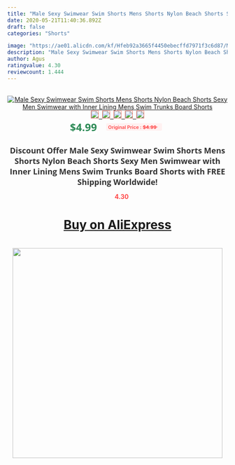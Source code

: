 ```yaml
---
title: "Male Sexy Swimwear Swim Shorts Mens Shorts Nylon Beach Shorts Sexy Men Swimwear with Inner Lining Mens Swim Trunks Board Shorts"
date: 2020-05-21T11:40:36.892Z
draft: false
categories: "Shorts"

image: "https://ae01.alicdn.com/kf/Hfeb92a3665f4450ebecffd7971f3c6d87/Male-Sexy-Swimwear-Swim-Shorts-Mens-Shorts-Nylon-Beach-Shorts-Sexy-Men-Swimwear-with-Inner-Lining.jpg"
description: "Male Sexy Swimwear Swim Shorts Mens Shorts Nylon Beach Shorts Sexy Men Swimwear with Inner Lining Mens Swim Trunks Board Shorts"
author: Agus
ratingvalue: 4.30
reviewcount: 1.444
---
```

<br>
<div style="text-align: center;">
<a href="https://s.click.aliexpress.com/e/_AtVRIz" target="_blank" rel="nofollow noopener noreferrer"><img alt="Male Sexy Swimwear Swim Shorts Mens Shorts Nylon Beach Shorts Sexy Men Swimwear with Inner Lining Mens Swim Trunks Board Shorts" class="magnifier-image" src="https://ae01.alicdn.com/kf/Hfeb92a3665f4450ebecffd7971f3c6d87/Male-Sexy-Swimwear-Swim-Shorts-Mens-Shorts-Nylon-Beach-Shorts-Sexy-Men-Swimwear-with-Inner-Lining.jpg_640x640.jpg">
<br>
<img style="border:1px solid salmon" src="https://ae01.alicdn.com/kf/Hfeb92a3665f4450ebecffd7971f3c6d87/Male-Sexy-Swimwear-Swim-Shorts-Mens-Shorts-Nylon-Beach-Shorts-Sexy-Men-Swimwear-with-Inner-Lining.jpg_120x120.jpg">&nbsp;&nbsp;<img style="border:1px solid salmon" src="https://ae01.alicdn.com/kf/H97a6dd6e625c42568886bb89e00efcc3X/Male-Sexy-Swimwear-Swim-Shorts-Mens-Shorts-Nylon-Beach-Shorts-Sexy-Men-Swimwear-with-Inner-Lining.jpg_120x120.jpg">&nbsp;&nbsp;<img style="border:1px solid salmon" src="https://ae01.alicdn.com/kf/H7c2c5c8350d8466f85df805863e911d4h/Male-Sexy-Swimwear-Swim-Shorts-Mens-Shorts-Nylon-Beach-Shorts-Sexy-Men-Swimwear-with-Inner-Lining.jpg_120x120.jpg">&nbsp;&nbsp;<img style="border:1px solid salmon" src="https://ae01.alicdn.com/kf/H7d9c395a01ce48898458eb92fe0ca1dek/Male-Sexy-Swimwear-Swim-Shorts-Mens-Shorts-Nylon-Beach-Shorts-Sexy-Men-Swimwear-with-Inner-Lining.jpg_120x120.jpg">&nbsp;&nbsp;<img style="border:1px solid salmon" src="https://ae01.alicdn.com/kf/H6e922b6bfeea4a8bbe21de013d80524ak/Male-Sexy-Swimwear-Swim-Shorts-Mens-Shorts-Nylon-Beach-Shorts-Sexy-Men-Swimwear-with-Inner-Lining.jpg_120x120.jpg"></a></div><br0>
<div style="text-align: center;"><span style="background-color: white; border: 0px; box-sizing: border-box; color: seagreen; display: inline-block; font-family: &quot;open sans&quot; , &quot;arial&quot; , &quot;helvetica&quot; , sans-serif , &quot;heiti&quot;; font-size: 24px; font-stretch: inherit; font-weight: 700; line-height: inherit; margin: 0px 10px 0px 0px; padding: 0px; vertical-align: middle;">$4.99 </span>
<span style="background: rgb(255 , 241 , 241); border-radius: 3px; border: 0px; box-sizing: border-box; color: #ff4747; display: inline-block; font-family: inherit; font-size: 12px; font-stretch: inherit; font-style: inherit; font-variant: inherit; font-weight: 600; line-height: inherit; margin: 0px; padding: 2px 5px; transform: scale(0.9); vertical-align: middle;">Original Price : <b style="text-decoration: line-through;">$4.99 </b> &nbsp;&nbsp;</span></div>
<h1 style="color: #333333; display: inline-block; font-family: &quot;open sans&quot; , &quot;arial&quot; , &quot;helvetica&quot; , sans-serif , &quot;heiti&quot;; font-size: 18px; font-stretch: inherit; font-weight: 700; text-align: center;">Discount Offer Male Sexy Swimwear Swim Shorts Mens Shorts Nylon Beach Shorts Sexy Men Swimwear with Inner Lining Mens Swim Trunks Board Shorts with FREE Shipping Worldwide!</h1>
<div style="color: #ff4747; text-align: center;">
<img src="https://4.bp.blogspot.com/-M0ZcTcb-5uY/XleCXlxnR4I/AAAAAAAAAEc/OrjgMkXV1oMQFaCRZj5HQwOCBcu3w1FegCPcBGAYYCw/s1600/star.png" style="height: 15px;">&nbsp;<b>4.30</b></div>
<div class="button_cont" align="center"><a class="buynow_a" href="https://s.click.aliexpress.com/e/_AtVRIz" target="_blank" rel="nofollow noopener noreferrer"><H1>Buy on AliExpress</H1></a></div><br>
<div class="separator" style="clear: both; text-align: center;">
<img src="https://lh3.googleusercontent.com/-pTy5HemUv9M/XlePHvY0dAI/AAAAAAAAAE4/0nX5iRUoIWY8eMW9Dpxeirr157OZliDIgCLcBGAsYHQ/s1600/badge.gif" width="480">
</div>
